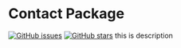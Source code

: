 # Contact Package

[![GitHub issues](https://img.shields.io/github/issues/ps18pixels/contact-package)](https://github.com/ps18pixels/contact-package/issues)
[![GitHub stars](https://img.shields.io/github/stars/ps18pixels/contact-package?style=flat-square)](https://github.com/ps18pixels/contact-package/stargazers)
this is description
